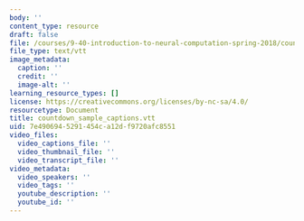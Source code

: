 ```yaml
---
body: ''
content_type: resource
draft: false
file: /courses/9-40-introduction-to-neural-computation-spring-2018/countdown_sample_captions.vtt
file_type: text/vtt
image_metadata:
  caption: ''
  credit: ''
  image-alt: ''
learning_resource_types: []
license: https://creativecommons.org/licenses/by-nc-sa/4.0/
resourcetype: Document
title: countdown_sample_captions.vtt
uid: 7e490694-5291-454c-a12d-f9720afc8551
video_files:
  video_captions_file: ''
  video_thumbnail_file: ''
  video_transcript_file: ''
video_metadata:
  video_speakers: ''
  video_tags: ''
  youtube_description: ''
  youtube_id: ''
---
```

